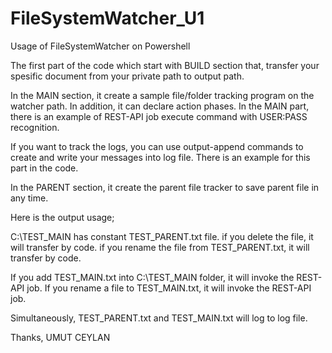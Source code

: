 # FileSystemWatcher_U1
Usage of FileSystemWatcher on Powershell



The first part of the code which start with BUILD section that, transfer your spesific document from your private path to output path.

In the MAIN section, it create a sample file/folder tracking program on the watcher path. In addition, it can declare action phases. 
  In the MAIN part, there is an example of REST-API job execute command with USER:PASS recognition.
  
If you want to track the logs, you can use output-append commands to create and write your messages into log file. There is an example for this part in the code.

In the PARENT section, it create the parent file tracker to save parent file in any time.

Here is the output usage;

  C:\TEST_MAIN has constant TEST_PARENT.txt file.
    if you delete the file, it will transfer by code.
    if you rename the file from TEST_PARENT.txt, it will transfer by code.
    
  If you add TEST_MAIN.txt into C:\TEST_MAIN folder, it will invoke the REST-API job.
  If you rename a file to TEST_MAIN.txt, it will invoke the REST-API job.
  
  Simultaneously, TEST_PARENT.txt and TEST_MAIN.txt will log to log file. 



Thanks,
UMUT CEYLAN

